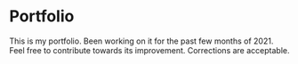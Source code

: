 # Portfolio
This is my portfolio. Been working on it for the past few months of 2021. Feel free to contribute towards its improvement. Corrections are acceptable.
